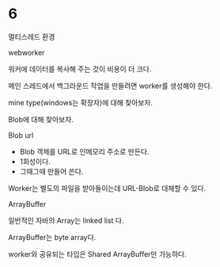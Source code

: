 # 6

멀티스레드 환경

webworker

워커에 데이터를 복사해 주는 것이 비용이 더 크다.

메인 스레드에서 백그라운드 작업을 만들려면 worker를 생성해야 한다.

mine type(windows는 확장자)에 대해 찾아보자.

Blob에 대해 찾아보자.

Blob url

- Blob 객체를 URL로 인메모리 주소로 만든다.
- 1회성이다.
- 그때그때 만들어 쓴다.

Worker는 별도의 파일을 받아들이는데 URL-Blob로 대체할 수 있다.

ArrayBuffer

일반적인 자바의 Array는 linked list 다.

ArrayBuffer는 byte array다.

worker와 공유되는 타입은 Shared ArrayBuffer만 가능하다.
